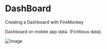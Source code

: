 # DashBoard
Creating a Dashboard with FireMonkey


Dashboard on mobile app data. (Fictitious data).

![image](https://user-images.githubusercontent.com/70531906/205506548-535a48cc-2fbe-460b-8eff-e522a6d20e17.png)
